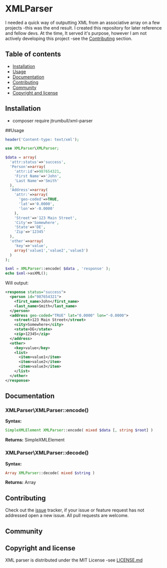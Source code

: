 # XMLParser
I needed a quick way of outputting XML from an associative array on a few projects -this was the end result. I created 
this repository for later reference and fellow devs. At the time, It served it's purpose, however I am not actively 
developing this project -see the [Contributing](#contributing) section.

## Table of contents
* [Installation](#installation)
* [Usage](#usage)
* [Documentation](#documentation)
* [Contributing](#contributing)
* [Community](#community)
* [Copyright and license](#copyright-and-license)

## Installation
 * composer require jtrumbull/xml-parser
 
##Usage

```PHP
header('Content-type: text/xml');

use XMLParser\XMLParser;

$data = array(
  'attr:status'=>'success',
  'Person'=>array(
    'attr:id'=>987654321,
    'First Name'=>'John',
    'Last Name'=>'Smith'
  ),
  'Address'=>array(
    'attr:'=>array(
      'geo-coded'=>TRUE,
      'lat'=>'0.0000',
      'lon'=>'-0.0000'
    ),
    'Street'=>'123 Main Street',
    'City'=>'Somewhere',
    'State'=>'DE',
    'Zip'=>'12345'
  ),
  'other'=>array(
    'key'=>'value',
    array('value1','value2','value3')
  )
);

$xml = XMLParser::encode( $data , 'response' );
echo $xml->asXML();
```

Will output:

```XML
<response status="success">
  <person id="987654321">
    <first_name>John</first_name>
    <last_name>Smith</last_name>
  </person>
  <address geo-coded="TRUE" lat="0.0000" lon="-0.0000">
    <street>123 Main Street</street>
    <city>Somewhere</city>
    <state>DE</state>
    <zip>12345</zip>
  </address>
  <other>
    <key>value</key>
    <list>
      <item>value1</item>
      <item>value2</item>
      <item>value3</item>
    </list>
  </other>
</response>
```

## Documentation

### XMLParser\XMLParser::encode()

**Syntax:** 
```PHP
SimpleXMLElement XMLParser::encode( mixed $data [, string $root] )
```
**Returns:** SimpleXMLElement 

### XMLParser\XMLParser::decode()
**Syntax:** 
```PHP
Array XMLParser::decode( mixed $string )
```
**Returns:** Array 

## Contributing

Check out the [issue](https://github.com/jtrumbull/XMLParser/issues) tracker, if 
your issue or feature request has not addressed open a new issue. All pull requests are welcome.

## Community

## Copyright and license

XML parser is distributed under the MIT License -see [LICENSE.md](https://github.com/jtrumbull/XMLParser/blob/master/LICENSE.md)
